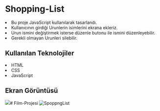 
<h1> Shopping-List </h1>

<li>Bu proje JavaScript kullanılarak tasarlandı.</li>

<li>Kullanıcının girdiği Urunlerin isimlerini ekrana ekleriz.</li>

<li>Urun ismini değiştirmek isterse düzenle butonu ile ismini düzenleyebilir.</li>

<li>Gerekli olmayan Urunleri silebilir.</li>

<h2>Kullanılan Teknolojiler</h2>

<li>HTML</li>

<li>CSS</li>

<li>JavaScript</li>

<h2>Ekran Görüntüsü</h2>

![](film.gif)# Film-Projesi
![SpoppngList](https://github.com/aydincansu1/Shopping-List/assets/134061696/e2c64bce-aad9-436a-8051-7ab428e364a5)
